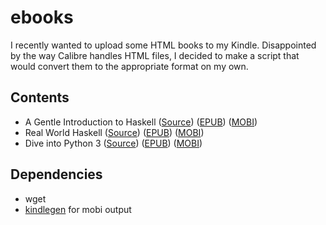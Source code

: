 # ebooks

I recently wanted to upload some HTML books to my Kindle. Disappointed by the way Calibre handles HTML files, I decided to make a script that would convert them to the appropriate format on my own.

## Contents

* A Gentle Introduction to Haskell ([Source](https://www.haskell.org/tutorial/)) ([EPUB](https://tznvy.eu/download/haskell-98-tutorial.epub)) ([MOBI](https://tznvy.eu/download/haskell-98-tutorial.mobi))
* Real World Haskell ([Source](http://book.realworldhaskell.org/)) ([EPUB](https://tznvy.eu/download/real-world-haskell.epub)) ([MOBI](https://tznvy.eu/download/real-world-haskell.mobi))
* Dive into Python 3 ([Source](http://www.diveintopython3.net/)) ([EPUB](https://tznvy.eu/download/dive-into-python3.epub)) ([MOBI](https://tznvy.eu/download/dive-into-python3.mobi))

## Dependencies

* wget
* [kindlegen](http://kindlegen.s3.amazonaws.com/kindlegen_linux_2.6_i386_v2_9.tar.gz) for mobi output

